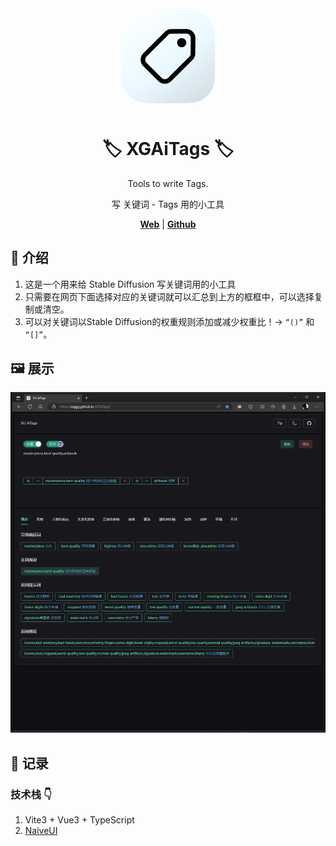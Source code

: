 <div align="center" style="margin:50px">
<img src='./public/XGAiTags.svg' width="150">
</div>

<h1 align="center">
🏷️ XGAiTags 🏷️
</h1>
<p align="center">
Tools to write Tags.
</p>
<p align="center">
写 关键词 - Tags 用的小工具
</p>

<p align="center">
<a href="https://xxggg.github.io/XGAiTags/"><b>Web</b></a> 
|
<a href="https://github.com/XXGGG/XGAiTags"><b>Github</b></a>
</p>

<!-- <p align="center">
 <a href="">Chrome</a> | <a href="">Edge</a> | <a href="">QQ浏览器</a> | <a href="">360浏览器</a>
</p> -->


## 📖 介绍

1. 这是一个用来给 Stable Diffusion 写关键词用的小工具
2. 只需要在网页下面选择对应的关键词就可以汇总到上方的框框中，可以选择复制或清空。
3. 可以对关键词以Stable Diffusion的权重规则添加或减少权重比！-> ` “()” ` 和 ` “[]” `。


## 🖼️ 展示

![图 3](img/READMEshow.png)  

## 🚀 记录

### 技术栈 👇

1. Vite3 + Vue3 + TypeScript
2. [NaiveUI](https://www.naiveui.com/zh-CN/os-theme)
